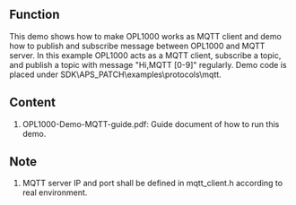 ## Function
This demo shows how to make OPL1000 works as MQTT client and demo how to publish and subscribe message between OPL1000 and MQTT server. In this example OPL1000 acts as a MQTT client, subscribe a topic, and publish a topic with message "Hi,MQTT [0-9]" regularly. Demo code is placed under SDK\APS_PATCH\examples\protocols\mqtt. 

## Content
1. OPL1000-Demo-MQTT-guide.pdf: Guide document of how to run this demo.  

## Note 
1. MQTT server IP and port shall be defined in mqtt_client.h according to real environment. 




